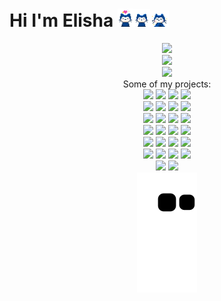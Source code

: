 # Hi I'm Elisha [<img width=25px src="cat1.gif"><img width=27.5px src="cat2.gif"><img width=30px src="cat3.gif">](#)
<p align="center">
<a href=#><img src="https://stats4github.vercel.app/api?username=donno2048&include_all_commits=true"><br/>
<img src="https://stats4github.vercel.app/api/top-langs/?username=donno2048&langs_count=11&hide=html&layout=compact&exclude_repo=Viruses,terminal,Joker,Rosehip-android"><br/>
<!--
   - HTML isn't a programming language
   - Viruses:
      There is a folder I did not write anything in
   - terminal:
      Mostly a clone of Microsoft Terminal
   - Joker:
      Auto generated files
   - Rosehip-android:
      Auto generated files
 -->
<img src="https://github-profile-trophy.vercel.app/?username=donno2048&title=Issues,Repositories,MultiLanguage,Pulls&column=4"><br/></a>
<h>Some of my projects:</h><br/>
<a href="https://github.com/donno2048/polyglots"><img src="https://stats4github.vercel.app/api/pin/?username=donno2048&repo=polyglots" width="200"/></a>
<a href="https://github.com/donno2048/termrec"><img src="https://stats4github.vercel.app/api/pin/?username=donno2048&repo=termrec" width="200"/></a>
<a href="https://github.com/donno2048/im2ascii"><img src="https://stats4github.vercel.app/api/pin/?username=donno2048&repo=im2ascii" width="200"/></a>
<a href="https://github.com/donno2048/mp42uni"><img src="https://stats4github.vercel.app/api/pin/?username=donno2048&repo=mp42uni" width="200"/></a>
<br/>
<a href="https://github.com/donno2048/DDos"><img src="https://stats4github.vercel.app/api/pin/?username=donno2048&repo=DDos" width="200"/></a>
<a href="https://github.com/donno2048/pygoto"><img src="https://stats4github.vercel.app/api/pin/?username=donno2048&repo=pygoto" width="200"/></a>
<a href="https://github.com/donno2048/win95"><img src="https://stats4github.vercel.app/api/pin/?username=donno2048&repo=win95" width="200"/></a>
<a href="https://github.com/donno2048/Superformula"><img src="https://stats4github.vercel.app/api/pin/?username=donno2048&repo=Superformula" width="200"/></a>
<br/>
<a href="https://github.com/donno2048/restricted-functions"><img src="https://stats4github.vercel.app/api/pin/?username=donno2048&repo=restricted-functions" width="200"/></a>
<a href="https://github.com/donno2048/Rosehip"><img src="https://stats4github.vercel.app/api/pin/?username=donno2048&repo=Rosehip" width="200"/></a>
<a href="https://github.com/donno2048/CITUR-L"><img src="https://stats4github.vercel.app/api/pin/?username=donno2048&repo=CITUR-L" width="200"/></a>
<a href="https://github.com/donno2048/gitback"><img src="https://stats4github.vercel.app/api/pin/?username=donno2048&repo=gitback" width="200"/></a>
<br/>
<a href="https://github.com/donno2048/snake"><img src="https://stats4github.vercel.app/api/pin/?username=donno2048&repo=snake" width="200"/></a>
<a href="https://github.com/donno2048/pyas"><img src="https://stats4github.vercel.app/api/pin/?username=donno2048&repo=pyas" width="200"/></a>
<a href="https://github.com/donno2048/Classifier"><img src="https://stats4github.vercel.app/api/pin/?username=donno2048&repo=Classifier" width="200"/></a>
<a href="https://github.com/donno2048/pydf"><img src="https://stats4github.vercel.app/api/pin/?username=donno2048&repo=pydf" width="200"/></a>
<br/>
<a href="https://github.com/donno2048/running-cat"><img src="https://stats4github.vercel.app/api/pin/?username=donno2048&repo=running-cat" width="200"/></a>
<a href="https://github.com/donno2048/stepng"><img src="https://stats4github.vercel.app/api/pin/?username=donno2048&repo=stepng" width="200"/></a>
<a href="https://github.com/donno2048/yt2mp4"><img src="https://stats4github.vercel.app/api/pin/?username=donno2048&repo=yt2mp4" width="200"/></a>
<a href="https://github.com/donno2048/win95.exe"><img src="https://stats4github.vercel.app/api/pin/?username=donno2048&repo=win95.exe" width="200"/></a>
<br/>
<a href="https://github.com/donno2048/spaceship"><img src="https://stats4github.vercel.app/api/pin/?username=donno2048&repo=spaceship" width="200"/></a>
<a href="https://github.com/donno2048/zipbomb"><img src="https://stats4github.vercel.app/api/pin/?username=donno2048&repo=zipbomb" width="200"/></a>
<a href="https://github.com/donno2048/czipbomb"><img src="https://stats4github.vercel.app/api/pin/?username=donno2048&repo=czipbomb" width="200"/></a>
<a href="https://github.com/donno2048/pytray"><img src="https://stats4github.vercel.app/api/pin/?username=donno2048&repo=pytray" width="200"/></a>
<br/>
<a href="https://github.com/donno2048/link2mp4"><img src="https://stats4github.vercel.app/api/pin/?username=donno2048&repo=link2mp4" width="200"/></a>
<a href="https://github.com/donno2048/pybracket"><img src="https://stats4github.vercel.app/api/pin/?username=donno2048&repo=pybracket" width="200"/></a>
<br/>
<a href=#><img src="https://raw.githubusercontent.com/donno2048/donno2048/dist/snake.svg"></a>
</p>
